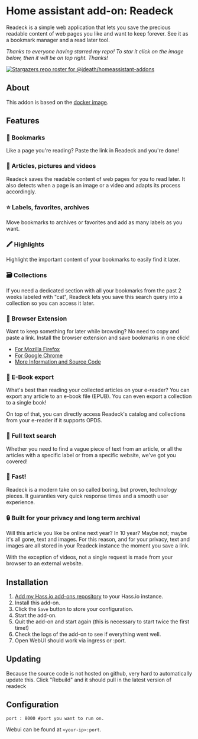 # Home assistant add-on: Readeck

Readeck is a simple web application that lets you save the precious readable content of web pages you like and want to keep forever. See it as a bookmark manager and a read later tool.


_Thanks to everyone having starred my repo! To star it click on the image below, then it will be on top right. Thanks!_

[![Stargazers repo roster for @jdeath/homeassistant-addons](https://reporoster.com/stars/jdeath/homeassistant-addons)](https://github.com/jdeath/homeassistant-addons/stargazers)

## About

This addon is based on the [docker image](https://codeberg.org/readeck/readeck).

## Features

### 🔖 Bookmarks

Like a page you're reading? Paste the link in Readeck and you're done!

### 📸 Articles, pictures and videos

Readeck saves the readable content of web pages for you to read later. It also detects when a page is an image or a video and adapts its process accordingly.

### ⭐ Labels, favorites, archives

Move bookmarks to archives or favorites and add as many labels as you want.

### 🖍️ Highlights

Highlight the important content of your bookmarks to easily find it later.

### 🗃️ Collections

If you need a dedicated section with all your bookmarks from the past 2 weeks labeled with "cat", Readeck lets you save this search query into a collection so you can access it later.

### 🧩 Browser Extension

Want to keep something for later while browsing? No need to copy and paste a link. Install the browser extension and save bookmarks in one click!

- [For Mozilla Firefox](https://addons.mozilla.org/en-US/firefox/addon/readeck/)
- [For Google Chrome](https://chromewebstore.google.com/detail/readeck/jnmcpmfimecibicbojhopfkcbmkafhee)
- [More Information and Source Code](https://codeberg.org/readeck/browser-extension)

### 📖 E-Book export

What's best than reading your collected articles on your e-reader? You can export any article to an e-book file (EPUB). You can even export a collection to a single book!

On top of that, you can directly access Readeck's catalog and collections from your e-reader if it supports OPDS.

### 🔎 Full text search

Whether you need to find a vague piece of text from an article, or all the articles with a specific label or from a specific website, we've got you covered!

### 🚀 Fast!

Readeck is a modern take on so called boring, but proven, technology pieces. It guaranties very quick response times and a smooth user experience.

### 🔒 Built for your privacy and long term archival

Will this article you like be online next year? In 10 year? Maybe not; maybe it's all gone, text and images. For this reason, and for your privacy, text and images are all stored in your Readeck instance the moment you save a link.

With the exception of videos, not a single request is made from your browser to an external website.


## Installation

1. [Add my Hass.io add-ons repository][repository] to your Hass.io instance.
1. Install this add-on.
1. Click the `Save` button to store your configuration.
1. Start the add-on.
1. Quit the add-on and start again (this is necessary to start twice the first time!)
1. Check the logs of the add-on to see if everything went well.
1. Open WebUI should work via ingress or <your-ip>:port.

## Updating
Because the source code is not hosted on github, very hard to automatically update this. Click "Rebuild" and it should pull in the latest version of readeck
## Configuration

```
port : 8000 #port you want to run on.
```

Webui can be found at `<your-ip>:port`.

[repository]: https://github.com/jdeath/homeassistant-addons
